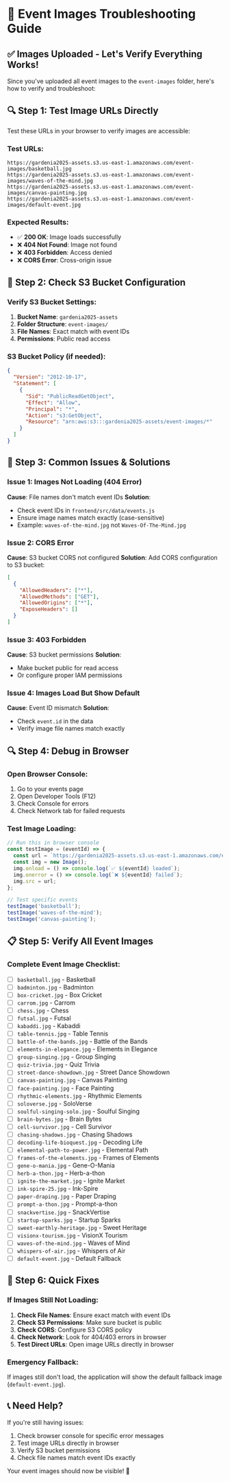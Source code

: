 # 🔧 Event Images Troubleshooting Guide

## ✅ **Images Uploaded - Let's Verify Everything Works!**

Since you've uploaded all event images to the `event-images` folder, here's how to verify and troubleshoot:

## 🔍 **Step 1: Test Image URLs Directly**

Test these URLs in your browser to verify images are accessible:

### **Test URLs:**
```
https://gardenia2025-assets.s3.us-east-1.amazonaws.com/event-images/basketball.jpg
https://gardenia2025-assets.s3.us-east-1.amazonaws.com/event-images/waves-of-the-mind.jpg
https://gardenia2025-assets.s3.us-east-1.amazonaws.com/event-images/canvas-painting.jpg
https://gardenia2025-assets.s3.us-east-1.amazonaws.com/event-images/default-event.jpg
```

### **Expected Results:**
- ✅ **200 OK**: Image loads successfully
- ❌ **404 Not Found**: Image not found
- ❌ **403 Forbidden**: Access denied
- ❌ **CORS Error**: Cross-origin issue

## 🔧 **Step 2: Check S3 Bucket Configuration**

### **Verify S3 Bucket Settings:**
1. **Bucket Name**: `gardenia2025-assets`
2. **Folder Structure**: `event-images/`
3. **File Names**: Exact match with event IDs
4. **Permissions**: Public read access

### **S3 Bucket Policy (if needed):**
```json
{
  "Version": "2012-10-17",
  "Statement": [
    {
      "Sid": "PublicReadGetObject",
      "Effect": "Allow",
      "Principal": "*",
      "Action": "s3:GetObject",
      "Resource": "arn:aws:s3:::gardenia2025-assets/event-images/*"
    }
  ]
}
```

## 🐛 **Step 3: Common Issues & Solutions**

### **Issue 1: Images Not Loading (404 Error)**
**Cause**: File names don't match event IDs
**Solution**: 
- Check event IDs in `frontend/src/data/events.js`
- Ensure image names match exactly (case-sensitive)
- Example: `waves-of-the-mind.jpg` not `Waves-Of-The-Mind.jpg`

### **Issue 2: CORS Error**
**Cause**: S3 bucket CORS not configured
**Solution**: Add CORS configuration to S3 bucket:
```json
[
  {
    "AllowedHeaders": ["*"],
    "AllowedMethods": ["GET"],
    "AllowedOrigins": ["*"],
    "ExposeHeaders": []
  }
]
```

### **Issue 3: 403 Forbidden**
**Cause**: S3 bucket permissions
**Solution**: 
- Make bucket public for read access
- Or configure proper IAM permissions

### **Issue 4: Images Load But Show Default**
**Cause**: Event ID mismatch
**Solution**: 
- Check `event.id` in the data
- Verify image file names match exactly

## 🔍 **Step 4: Debug in Browser**

### **Open Browser Console:**
1. Go to your events page
2. Open Developer Tools (F12)
3. Check Console for errors
4. Check Network tab for failed requests

### **Test Image Loading:**
```javascript
// Run this in browser console
const testImage = (eventId) => {
  const url = `https://gardenia2025-assets.s3.us-east-1.amazonaws.com/event-images/${eventId}.jpg`;
  const img = new Image();
  img.onload = () => console.log(`✅ ${eventId} loaded`);
  img.onerror = () => console.log(`❌ ${eventId} failed`);
  img.src = url;
};

// Test specific events
testImage('basketball');
testImage('waves-of-the-mind');
testImage('canvas-painting');
```

## 📋 **Step 5: Verify All Event Images**

### **Complete Event Image Checklist:**
- [ ] `basketball.jpg` - Basketball
- [ ] `badminton.jpg` - Badminton
- [ ] `box-cricket.jpg` - Box Cricket
- [ ] `carrom.jpg` - Carrom
- [ ] `chess.jpg` - Chess
- [ ] `futsal.jpg` - Futsal
- [ ] `kabaddi.jpg` - Kabaddi
- [ ] `table-tennis.jpg` - Table Tennis
- [ ] `battle-of-the-bands.jpg` - Battle of the Bands
- [ ] `elements-in-elegance.jpg` - Elements in Elegance
- [ ] `group-singing.jpg` - Group Singing
- [ ] `quiz-trivia.jpg` - Quiz Trivia
- [ ] `street-dance-showdown.jpg` - Street Dance Showdown
- [ ] `canvas-painting.jpg` - Canvas Painting
- [ ] `face-painting.jpg` - Face Painting
- [ ] `rhythmic-elements.jpg` - Rhythmic Elements
- [ ] `soloverse.jpg` - SoloVerse
- [ ] `soulful-singing-solo.jpg` - Soulful Singing
- [ ] `brain-bytes.jpg` - Brain Bytes
- [ ] `cell-survivor.jpg` - Cell Survivor
- [ ] `chasing-shadows.jpg` - Chasing Shadows
- [ ] `decoding-life-bioquest.jpg` - Decoding Life
- [ ] `elemental-path-to-power.jpg` - Elemental Path
- [ ] `frames-of-the-elements.jpg` - Frames of Elements
- [ ] `gene-o-mania.jpg` - Gene-O-Mania
- [ ] `herb-a-thon.jpg` - Herb-a-thon
- [ ] `ignite-the-market.jpg` - Ignite Market
- [ ] `ink-spire-25.jpg` - Ink-Spire
- [ ] `paper-draping.jpg` - Paper Draping
- [ ] `prompt-a-thon.jpg` - Prompt-a-thon
- [ ] `snackvertise.jpg` - SnackVertise
- [ ] `startup-sparks.jpg` - Startup Sparks
- [ ] `sweet-earthly-heritage.jpg` - Sweet Heritage
- [ ] `visionx-tourism.jpg` - VisionX Tourism
- [ ] `waves-of-the-mind.jpg` - Waves of Mind
- [ ] `whispers-of-air.jpg` - Whispers of Air
- [ ] `default-event.jpg` - Default Fallback

## 🚀 **Step 6: Quick Fixes**

### **If Images Still Not Loading:**

1. **Check File Names**: Ensure exact match with event IDs
2. **Check S3 Permissions**: Make sure bucket is public
3. **Check CORS**: Configure S3 CORS policy
4. **Check Network**: Look for 404/403 errors in browser
5. **Test Direct URLs**: Open image URLs directly in browser

### **Emergency Fallback:**
If images still don't load, the application will show the default fallback image (`default-event.jpg`).

## 📞 **Need Help?**

If you're still having issues:
1. Check browser console for specific error messages
2. Test image URLs directly in browser
3. Verify S3 bucket permissions
4. Check file names match event IDs exactly

Your event images should now be visible! 🎉
